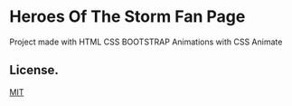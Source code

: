 # Heroes Of The Storm Fan Page

Project made with HTML CSS BOOTSTRAP
Animations with CSS Animate


## License.
[MIT](https://choosealicense.com/licenses/mit/)